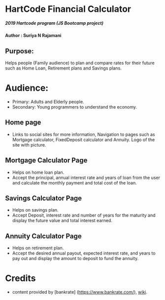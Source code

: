 # HartCode Financial Calculator
##### 2019 Hartcode program (JS Bootcamp project)
#### Author : Suriya N Rajamani

## Purpose:
Helps people (Family audience) to plan and compare rates for their future such as Home Loan, Retirement plans and Savings plans.

# Audience:
- Primary: Adults and Elderly people.
- Secondary: Young programmers to understand the economy.

## Home page
- Links to social sites for more information, Navigation to pages such as Mortgage calculator, FixedDeposit calculator and Annuity. Logo of the site with picture.

## Mortgage Calculator Page
- Helps on home loan plan.  
- Accept the principal, annual interest rate and years of loan from the user and calculate the monthly payment and total cost of the loan. 

## Savings Calculator Page
- Helps on savings plan.
- Accept Deposit, interest rate and number of years for the maturity and display the future value and total interest earned.

## Annuity Calculator Page
- Helps on retirement plan.
- Accept the desired annual payout, expected interest rate, and years to pay out and display the amount to deposit to fund the annuity.

# Credits
- content provided by [bankrate] (https://www.bankrate.com/), [wiki](http://www.wiki.com).